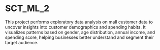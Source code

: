 # SCT_ML_2
This project performs exploratory data analysis on mall customer data to uncover insights into customer demographics and spending habits. It visualizes patterns based on gender, age distribution, annual income, and spending score, helping businesses better understand and segment their target audience.
